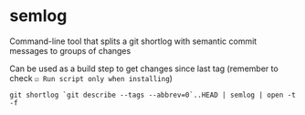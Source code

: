 # semlog
Command-line tool that splits a git shortlog with semantic commit messages to groups of changes

Can be used as a build step to get changes since last tag (remember to check `☑︎ Run script only when installing`)

    git shortlog `git describe --tags --abbrev=0`..HEAD | semlog | open -t -f
